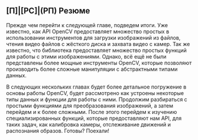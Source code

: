 ## [П]|[РС]|(РП) Резюме

Прежде чем перейти к следующей главе, подведем итоги. Уже известно, как API OpenCV предоставляет множество простых в использовании инструментов для загрузки изображений из файлов, чтения видео файлов с жёсткого диска и захвата видео с камер. Так же известно, что библиотека предоставляет множество простых функций для работы с этими изображениями. Однако, всё ещё не были представлены более мощные инструменты OpenCV, которые позволяют производить более сложные манипуляции с абстрактными типами данных.

В следующих нескольких главах будет более детальное погружение в основы работы OpenCV, будет рассмотрено как устроены некоторые типы данных и функции для работы с ними. Продолжим разбираться с простыми функциями для преобразования изображений, а затем перейдем и к более сложными. После этого перейдем к изучению специализированных функций, которые предоставляют нам API, для таких задач, как калибровка камеры, отслеживание движений и распознания образов. Готовы? Поехали!
